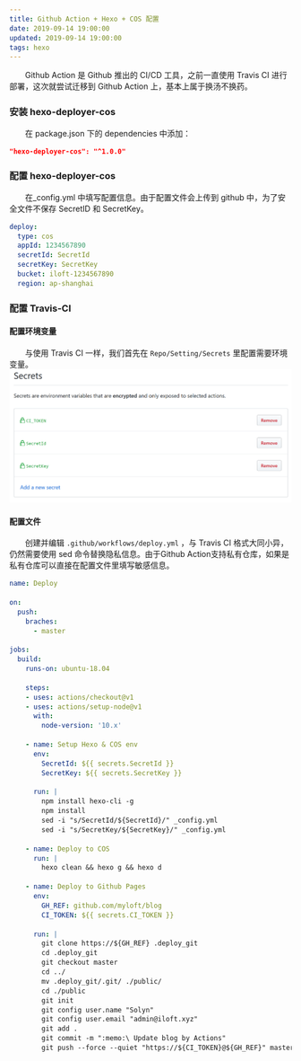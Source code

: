```yaml
---
title: Github Action + Hexo + COS 配置
date: 2019-09-14 19:00:00
updated: 2019-09-14 19:00:00
tags: hexo
---
```

　　Github Action 是 Github 推出的 CI/CD 工具，之前一直使用 Travis CI 进行部署，这次就尝试迁移到 Github Action 上，基本上属于换汤不换药。<!-- more -->

### 安装 hexo-deployer-cos
　　在 package.json 下的 dependencies 中添加：
```json
"hexo-deployer-cos": "^1.0.0"
```

### 配置 hexo-deployer-cos
　　在_config.yml 中填写配置信息。由于配置文件会上传到 github 中，为了安全文件不保存 SecretID 和 SecretKey。
```yml
deploy: 
  type: cos
  appId: 1234567890
  secretId: SecretId
  secretKey: SecretKey
  bucket: iloft-1234567890
  region: ap-shanghai
```
### 配置 Travis-CI
#### 配置环境变量
　　与使用 Travis CI 一样，我们首先在 `Repo/Setting/Secrets` 里配置需要环境变量。
![环境变量](/images/github-secrets.png)

#### 配置文件
　　创建并编辑 `.github/workflows/deploy.yml` ，与 Travis CI 格式大同小异，仍然需要使用 sed 命令替换隐私信息。由于Github Action支持私有仓库，如果是私有仓库可以直接在配置文件里填写敏感信息。
```yml
name: Deploy

on:
  push:
    braches: 
      - master

jobs:
  build:
    runs-on: ubuntu-18.04

    steps:
    - uses: actions/checkout@v1
    - uses: actions/setup-node@v1
      with:
        node-version: '10.x'

    - name: Setup Hexo & COS env
      env:
        SecretId: ${{ secrets.SecretId }}
        SecretKey: ${{ secrets.SecretKey }}

      run: |
        npm install hexo-cli -g
        npm install
        sed -i "s/SecretId/${SecretId}/" _config.yml
        sed -i "s/SecretKey/${SecretKey}/" _config.yml
    
    - name: Deploy to COS
      run: |
        hexo clean && hexo g && hexo d

    - name: Deploy to Github Pages
      env:
        GH_REF: github.com/myloft/blog
        CI_TOKEN: ${{ secrets.CI_TOKEN }}
        
      run: |
        git clone https://${GH_REF} .deploy_git
        cd .deploy_git
        git checkout master
        cd ../
        mv .deploy_git/.git/ ./public/
        cd ./public
        git init
        git config user.name "Solyn"
        git config user.email "admin@iloft.xyz"
        git add .
        git commit -m ":memo:\ Update blog by Actions"
        git push --force --quiet "https://${CI_TOKEN}@${GH_REF}" master:gh-pages
```